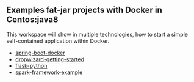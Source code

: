 ## Examples fat-jar projects with Docker in Centos:java8
This workspace will show in multiple technologies, how to start a simple self-contained application within Docker.

 * [spring-boot-docker](https://github.com/roncat/hellodocker/tree/master/spring-boot-docker)
 * [dropwizard-getting-started](https://github.com/roncat/hellodocker/tree/master/dropwizard-getting-started)
 * [flask-python](https://github.com/roncat/hellodocker/tree/master/python-docker/flask-app)
 * [spark-framework-example](https://github.com/roncat/hellodocker/tree/master/spark-example-build)

